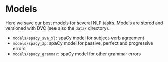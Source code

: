 # Models

Here we save our best models for several NLP tasks. Models are
stored and versioned with DVC (see also the `data/` directory).

- `models/spacy_sva_xl`: spaCy model for subject-verb agreement
- `models/spacy_3p`: spaCy model for passive, perfect and progressive
errors
- `models/spacy_grammar`: spaCy model for other grammar errors
